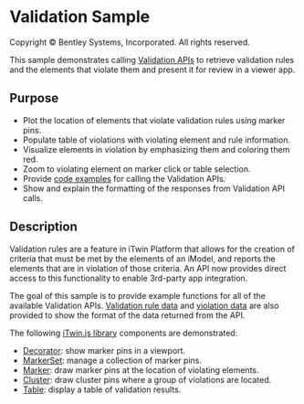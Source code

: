 # Validation Sample

Copyright © Bentley Systems, Incorporated. All rights reserved.

This sample demonstrates calling [Validation APIs](https://developer.bentley.com/api-groups/project-delivery/apis/validation/operations/get-validation-run/) to retrieve validation rules and the elements that violate them and present it for review in a viewer app. 

## Purpose

- Plot the location of elements that violate validation rules using marker pins.
- Populate table of violations with violating element and rule information.
- Visualize elements in violation by emphasizing them and coloring them red.
- Zoom to violating element on marker click or table selection.
- Provide [code examples](./ValidationClient.ts) for calling the Validation APIs.
- Show and explain the formatting of the responses from Validation API calls.

## Description

Validation rules are a feature in iTwin Platform that allows for the creation of criteria that must be met by the elements of an iModel, and reports the elements that are in violation of those criteria. An API now provides direct access to this functionality to enable 3rd-party app integration.

The goal of this sample is to provide example functions for all of the available Validation APIs. [Validation rule data](./ValidationRuleJson.ts) and [violation data](./ValidationResultJson.xts) are also provided to show the format of the data returned from the API.

The following [iTwin.js library](https://www.itwinjs.org/reference/) components are demonstrated:

- [Decorator](https://www.itwinjs.org/reference/core-frontend/views/decorator/): show marker pins in a viewport.
- [MarkerSet](https://www.itwinjs.org/reference/core-frontend/views/markerset/): manage a collection of marker pins.
- [Marker](https://www.itwinjs.org/reference/core-frontend/views/marker/): draw marker pins at the location of violating elements.
- [Cluster](https://www.itwinjs.org/reference/core-frontend/views/cluster/): draw cluster pins where a group of violations are located.
- [Table](https://www.itwinjs.org/reference/components-react/table/): display a table of validation results.
